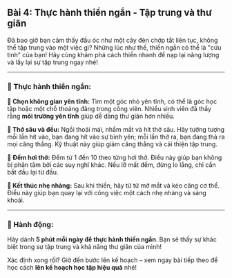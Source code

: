 ## Bài 4: Thực hành thiền ngắn - Tập trung và thư giãn

Đã bao giờ bạn cảm thấy đầu óc như một cây đèn chớp tắt liên tục, không thể tập trung vào một việc gì? Những lúc như thế, thiền ngắn có thể là "cứu tinh" của bạn! Hãy cùng khám phá cách thiền nhanh để nạp lại năng lượng và lấy lại sự tập trung ngay nhé!

---

### 📌 Thực hành thiền ngắn:

**🔹 Chọn không gian yên tĩnh:**
Tìm một góc nhỏ yên tĩnh, có thể là góc học tập hoặc một chỗ thoáng đãng trong công viên. Nhiều sinh viên đã thấy rằng **môi trường yên tĩnh** giúp dễ dàng thư giãn hơn nhiều.

**🔹 Thở sâu và đều:**
Ngồi thoải mái, nhắm mắt và hít thở sâu. Hãy tưởng tượng mỗi lần hít vào, bạn đang hít vào sự bình yên; mỗi lần thở ra, bạn đang thả ra mọi căng thẳng. Kỹ thuật này giúp giảm căng thẳng và cải thiện tập trung.

**🔹 Đếm hơi thở:**
Đếm từ 1 đến 10 theo từng hơi thở. Điều này giúp bạn không bị phân tâm bởi các suy nghĩ khác. Nếu lỡ mất đếm, đừng lo lắng, chỉ cần bắt đầu lại từ đầu.

**🔹 Kết thúc nhẹ nhàng:**
Sau khi thiền, hãy từ từ mở mắt và kéo căng cơ thể. Điều này giúp bạn quay lại với công việc một cách nhẹ nhàng và sảng khoái.

---

### 🚀 Hành động:

Hãy dành **5 phút mỗi ngày để thực hành thiền ngắn**. Bạn sẽ thấy sự khác biệt trong sự tập trung và khả năng thư giãn của mình!

Xác định xong rồi? Giờ đến bước lên kế hoạch – xem ngay bài tiếp theo để học cách **lên kế hoạch học tập hiệu quả** nhé!